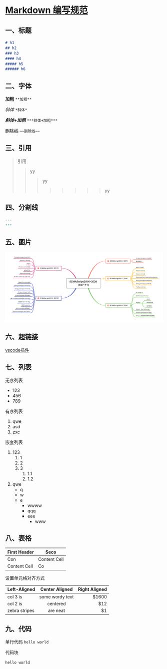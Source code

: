 # [Markdown 编写规范](https://www.jianshu.com/p/84481d344a3f)

## 一、标题

```markdown
# h1
## h2
### h3 
#### h4
##### h5
###### h6
```

## 二、字体

**加粗** `**加粗**`

*斜体* `*斜体*`

***斜体+加粗*** `***斜体+加粗***`

~~删除线~~ `~~删除线~~`

## 三、引用

> 引用
>> yy
>>> yy
>>>>>>>>yy

## 四、分割线

```md
---
***
```

## 五、图片

![ES6wwwwwwww](./ES6%2B.png)

## 六、超链接

[vscode插件](vscode插件.md)

## 七、列表

无序列表

- 123
- 456
- 789

有序列表

1. qwe
2. asd
3. zxc

嵌套列表

1. 123
   1. 1
   2. 2
   3. 3
      1. 1.1
      2. 1.2
2. qwe
   - q
   - w
   - e
     - wwww
     - qqq
     - eee
       - www

## 八、表格

First Header  | Seco
-| -
Con  | Content Cell
Content Cell  | Co

设置单元格对齐方式

| Left-Aligned  | Center Aligned  | Right Aligned |
| :------------ |:---------------:| -----:|
| col 3 is      | some wordy text | $1600 |
| col 2 is      | centered        |   $12 |
| zebra stripes | are neat        |    $1 |

## 九、代码

单行代码 `hello world`

代码块

```bash
hello world
```

